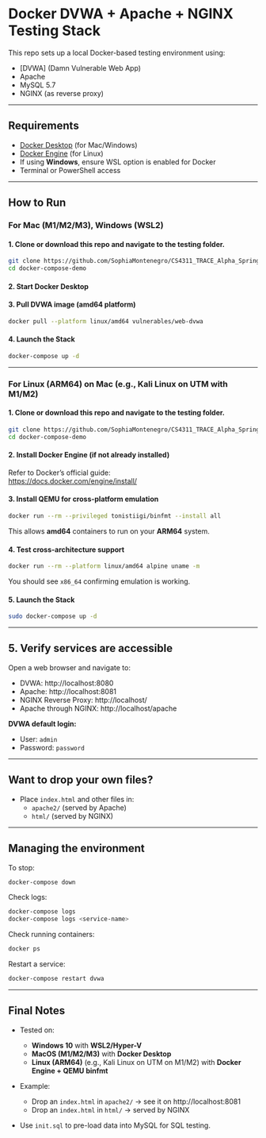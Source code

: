 # Docker DVWA + Apache + NGINX Testing Stack

This repo sets up a local Docker-based testing environment using:
- [DVWA] (Damn Vulnerable Web App)
- Apache
- MySQL 5.7
- NGINX (as reverse proxy)

---

## Requirements

- [Docker Desktop](https://www.docker.com/products/docker-desktop) (for Mac/Windows)
- [Docker Engine](https://docs.docker.com/engine/install/) (for Linux)
- If using **Windows**, ensure WSL option is enabled for Docker
- Terminal or PowerShell access

---

## How to Run

### **For Mac (M1/M2/M3), Windows (WSL2)**

#### 1. Clone or download this repo and navigate to the testing folder.

```bash
git clone https://github.com/SophiaMontenegro/CS4311_TRACE_Alpha_Spring2025.git
cd docker-compose-demo
```

#### 2. Start Docker Desktop

#### 3. Pull DVWA image (amd64 platform)

```bash
docker pull --platform linux/amd64 vulnerables/web-dvwa
```

#### 4. Launch the Stack

```bash
docker-compose up -d
```

---

### **For Linux (ARM64) on Mac (e.g., Kali Linux on UTM with M1/M2)**

#### 1. Clone or download this repo and navigate to the testing folder.

```bash
git clone https://github.com/SophiaMontenegro/CS4311_TRACE_Alpha_Spring2025.git
cd docker-compose-demo
```

#### 2. Install Docker Engine (if not already installed)

Refer to Docker’s official guide:  
https://docs.docker.com/engine/install/

#### 3. Install QEMU for cross-platform emulation

```bash
docker run --rm --privileged tonistiigi/binfmt --install all
```

This allows **amd64** containers to run on your **ARM64** system.

#### 4. Test cross-architecture support

```bash
docker run --rm --platform linux/amd64 alpine uname -m
```

You should see `x86_64` confirming emulation is working.

#### 5. Launch the Stack

```bash
sudo docker-compose up -d
```

---

## 5. Verify services are accessible

Open a web browser and navigate to:

- DVWA: http://localhost:8080
- Apache: http://localhost:8081
- NGINX Reverse Proxy: http://localhost/
- Apache through NGINX: http://localhost/apache

**DVWA default login:**
- User: `admin`
- Password: `password`

---

## Want to drop your own files?

- Place `index.html` and other files in:
  - `apache2/` (served by Apache)
  - `html/` (served by NGINX)

---

## Managing the environment

To stop:

```bash
docker-compose down
```

Check logs:

```bash
docker-compose logs
docker-compose logs <service-name>
```

Check running containers:

```bash
docker ps
```

Restart a service:

```bash
docker-compose restart dvwa
```

---

## Final Notes

- Tested on:
  - **Windows 10** with **WSL2/Hyper-V**
  - **MacOS (M1/M2/M3)** with **Docker Desktop**
  - **Linux (ARM64)** (e.g., Kali Linux on UTM on M1/M2) with **Docker Engine + QEMU binfmt**

- Example:
  - Drop an `index.html` in `apache2/` → see it on http://localhost:8081
  - Drop an `index.html` in `html/` → served by NGINX

- Use `init.sql` to pre-load data into MySQL for SQL testing.